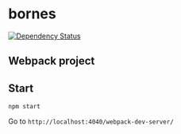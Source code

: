 # bornes

[![Dependency Status](https://gemnasium.com/badges/github.com/millette/bornes.svg)](https://gemnasium.com/github.com/millette/bornes)

## Webpack project

## Start

`npm start`

Go to `http://localhost:4040/webpack-dev-server/`

